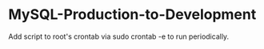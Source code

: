 # MySQL-Production-to-Development
Add script to root's crontab via sudo crontab -e to run periodically.
